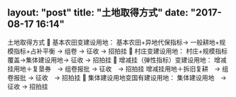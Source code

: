 layout: "post"
title: "土地取得方式"
date: "2017-08-17 16:14"
---

土地取得方式
	基本农田变建设用地：
基本农田+异地代保指标→ 一般耕地+规模指标+占补平衡 → 组卷  → 征收 → 招拍挂
	村庄变建设用地：
村庄+规模指标覆盖→集体建设用地→  征收 → 招拍挂
	增减挂（弹性指标）变建设用地：
增减挂用地＋复垦券　→ 组卷报批 → 征收　→  招拍挂
增减挂用地＋拆旧复耕　→ 组卷报批 → 征收　→  招拍挂
	集体建设用地变国有建设用地：
集体建设用地　→　征收 → 招拍挂
